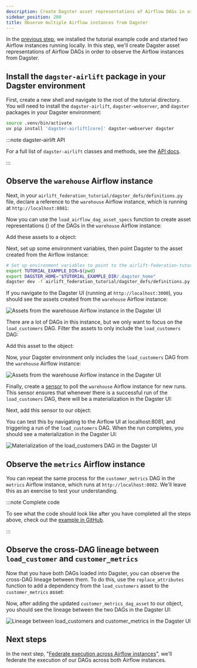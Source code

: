 ```yaml
---
description: Create Dagster asset representations of Airflow DAGs in order to observe Airflow instances from Dagster.
sidebar_position: 200
title: Observe multiple Airflow instances from Dagster
---
```


In the [previous step](/guides/migrate/airflow-to-dagster/federation/setup), we installed the tutorial example code and started two Airflow instances running locally. In this step, we'll create Dagster asset representations of Airflow DAGs in order to observe the Airflow instances from Dagster.

## Install the `dagster-airlift` package in your Dagster environment

First, create a new shell and navigate to the root of the tutorial directory. You will need to install the `dagster-airlift`, `dagster-webserver`, and `dagster` packages in your Dagster environment:

```bash
source .venv/bin/activate
uv pip install 'dagster-airlift[core]' dagster-webserver dagster
```

:::note dagster-airlift API

For a full list of `dagster-airlift` classes and methods, see the [API docs](https://docs.dagster.io/api/libraries/dagster-airlift).

:::

## Observe the `warehouse` Airflow instance

Next, in your `airlift_federation_tutorial/dagster_defs/definitions.py` file, declare a reference to the `warehouse` Airflow instance, which is running at `http://localhost:8081`:

<CodeExample
  path="airlift-federation-tutorial/snippets/observe.py"
  startAfter="start_warehouse_instance"
  endBefore="end_warehouse_instance"
/>

Now you can use the `load_airflow_dag_asset_specs` function to create asset representations (<PyObject section="assets" module="dagster" object="AssetSpec" pluralize />) of the DAGs in the `warehouse` Airflow instance:

<CodeExample
  path="airlift-federation-tutorial/snippets/observe.py"
  startAfter="start_load_all"
  endBefore="end_load_all"
/>

Add these assets to a <PyObject section="definitions" module="dagster" object="Definitions" /> object:

<CodeExample path="airlift-federation-tutorial/snippets/observe.py" startAfter="start_defs" endBefore="end_defs" />

Next, set up some environment variables, then point Dagster to the asset created from the Airflow instance:

```bash
# Set up environment variables to point to the airlift-federation-tutorial directory on your machine
export TUTORIAL_EXAMPLE_DIR=$(pwd)
export DAGSTER_HOME="$TUTORIAL_EXAMPLE_DIR/.dagster_home"
dagster dev -f airlift_federation_tutorial/dagster_defs/definitions.py
```

If you navigate to the Dagster UI (running at `http://localhost:3000`), you should see the assets created from the `warehouse` Airflow instance:

![Assets from the warehouse Airflow instance in the Dagster UI](/images/integrations/airlift/observe_warehouse.png)

There are a lot of DAGs in this instance, but we only want to focus on the `load_customers` DAG. Filter the assets to only include the `load_customers` DAG:

<CodeExample path="airlift-federation-tutorial/snippets/observe.py" startAfter="start_filter" endBefore="end_filter" />

Add this asset to the <PyObject section="definitions" module="dagster" object="Definitions" /> object:

<CodeExample
  path="airlift-federation-tutorial/snippets/observe.py"
  startAfter="start_customers_defs"
  endBefore="end_customers_defs"
/>

Now, your Dagster environment only includes the `load_customers` DAG from the `warehouse` Airflow instance:

![Assets from the warehouse Airflow instance in the Dagster UI](/images/integrations/airlift/only_load_customers.png)

Finally, create a [sensor](/guides/automate/sensors/) to poll the `warehouse` Airflow instance for new runs. This sensor ensures that whenever there is a successful run of the `load_customers` DAG, there will be a materialization in the Dagster UI:

<CodeExample path="airlift-federation-tutorial/snippets/observe.py" startAfter="start_sensor" endBefore="end_sensor" />

Next, add this sensor to our <PyObject section="definitions" module="dagster" object="Definitions" /> object:

<CodeExample
  path="airlift-federation-tutorial/snippets/observe.py"
  startAfter="start_sensor_defs"
  endBefore="end_sensor_defs"
/>

You can test this by navigating to the Airflow UI at localhost:8081, and triggering a run of the `load_customers` DAG. When the run completes, you should see a materialization in the Dagster UI:

![Materialization of the load_customers DAG in the Dagster UI](/images/integrations/airlift/load_customers_mat.png)

## Observe the `metrics` Airflow instance

You can repeat the same process for the `customer_metrics` DAG in the `metrics` Airflow instance, which runs at `http://localhost:8082`. We'll leave this as an exercise to test your understanding.

:::note Complete code

To see what the code should look like after you have completed all the steps above, check out the [example in GitHub](https://github.com/dagster-io/dagster/blob/master/examples/airlift-federation-tutorial/airlift_federation_tutorial/dagster_defs/stages/observe_complete.py).

:::

## Observe the cross-DAG lineage between `load_customer` and `customer_metrics`

Now that you have both DAGs loaded into Dagster, you can observe the cross-DAG lineage between them. To do this, use the `replace_attributes` function to add a dependency from the `load_customers` asset to the `customer_metrics` asset:

<CodeExample
  path="airlift-federation-tutorial/snippets/observe.py"
  startAfter="start_lineage"
  endBefore="end_lineage"
/>

Now, after adding the updated `customer_metrics_dag_asset` to our <PyObject section="definitions" module="dagster" object="Definitions" /> object, you should see the lineage between the two DAGs in the Dagster UI:

![Lineage between load_customers and customer_metrics in the Dagster UI](/images/integrations/airlift/dag_lineage.png)

## Next steps

In the next step, "[Federate execution across Airflow instances](/guides/migrate/airflow-to-dagster/federation/federate-execution)", we'll federate the execution of our DAGs across both Airflow instances.
